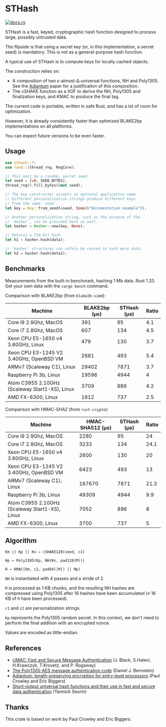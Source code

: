 # STHash

[![docs.rs](https://docs.rs/sthash/badge.svg)](https://docs.rs/sthash)

STHash is a fast, keyed, cryptographic hash function designed to process large, possibly untrusted data.

The flipside is that using a secret key (or, in this implementation, a secret seed) is mandatory. This is not as a general-purpose hash function.

A typical use of STHash is to compute keys for locally cached objects.

The construction relies on:

- A composition of two ϵ-almost-∆-universal functions, NH and Poly1305. See the [Adiantum](https://tosc.iacr.org/index.php/ToSC/article/view/7360/6530) paper for a justification of this composition.
- The cSHAKE function as a XOF to derive the NH, Poly1305 and finalization keys, and KMAC to produce the final tag.

The current code is portable, written in safe Rust, and has a lot of room for optimization.

However, it is already consistently faster than optimized BLAKE2bp implementations on all platforms.

You can expect future versions to be even faster.

## Usage

```rust
use sthash::*;
use rand::{thread_rng, RngCore};

// This must be a random, secret seed.
let seed = [u8; SEED_BYTES];
thread_rng().fill_bytes(&mut seed);

// The key constructor accepts an optional application name
// Different personalization strings produce different keys
// from the same `seed`.
let key = Key::from_seed(&seed, Some(b"Documentation example"));

// Another personalization string, such as the purpose of the
// `Hasher`, can be provided here as well.
let hasher = Hasher::new(key, None);

// Returns a 256-bit hash.
let h1 = hasher.hash(data);

// `Hasher` structures can safely be reused to hash more data.
let h2 = hasher.hash(data2);
```

## Benchmarks

Measurements from the built-in benchmark, hashing 1 Mb data. Rust 1.33.
Get your own data with the `cargo bench` command.

Comparison with BLAKE2bp (from `blake2b-simd`):

| Machine                                        | BLAKE2bp (μs) | STHash (μs) | Ratio |
| ---------------------------------------------- | ------------- | ----------- | ----- |
| Core i9 2.9Ghz, MacOS                          | 391           | 95          | 4.1   |
| Core i7 2.8Ghz, MacOS                          | 607           | 134         | 4.5   |
| Xeon CPU E5-1650 v4 3.60GHz, Linux             | 479           | 130         | 3.7   |
| Xeon CPU E3-1245 V2 3.40GHz, OpenBSD VM        | 2681          | 493         | 5.4   |
| ARMv7 (Scaleway C1), Linux                     | 29402         | 7871        | 3.7   |
| Raspberry Pi 3b, Linux                         | 19596         | 4944        | 4     |
| Atom C3955 2.10GHz (Scaleway Start1-XS), Linux | 3709          | 886         | 4.2   |
| AMD FX-6300, Linux                             | 1812          | 737         | 2.5   |

Comparison with HMAC-SHA2 (from `rust-crypto`):

| Machine                                        | HMAC-SHA512 (μs) | STHash (μs) | Ratio |
| ---------------------------------------------- | ---------------- | ----------- | ----- |
| Core i9 2.9Ghz, MacOS                          | 2280             | 95          | 24    |
| Core i7 2.8Ghz, MacOS                          | 3233             | 134         | 24.1  |
| Xeon CPU E5-1650 v4 3.60GHz, Linux             | 2600             | 130         | 20    |
| Xeon CPU E3-1245 V2 3.40GHz, OpenBSD VM        | 6423             | 493         | 13    |
| ARMv7 (Scaleway C1), Linux                     | 167670           | 7871        | 21.3  |
| Raspberry Pi 3b, Linux                         | 49309            | 4944        | 9.9   |
| Atom C3955 2.10GHz (Scaleway Start1-XS), Linux | 7052             | 886         | 8     |
| AMD FX-6300, Linux                             | 3700             | 737         | 5     |

## Algorithm

```text
Km || Kp || Kn ← cSHAKE128(seed, c1)

Hp ← Poly1305(Kp, NH(Kn, pad128(M)))

H ← KMAC(Km, c2, pad64(|M|) || Hp)
```

`NH` is instantiated with 4 passes and a stride of 2.

`M` is processed as 1 KB chunks, and the resulting NH hashes are compressed using Poly1305 after 16 hashes have been accumulated (≡ 16 KB of `M` have been processed).

`c1` and `c2` are personalization strings.

`Kp` represents the Poly1305 random secret. In this context, we don't need to perform the final addition with an encrypted nonce.

Values are encoded as little-endian.

## References

- [UMAC: Fast and Secure Message Authentication](https://fastcrypto.org/umac/umac_proc.pdf) (J. Black, S.Halevi, H.Krawczyk, T.Krovetz, and P. Rogaway)
- [The Poly1305-AES message authentication code](https://cr.yp.to/mac/poly1305-20050329.pdf) (Daniel J. Bernstein)
- [Adiantum: length-preserving encryption for entry-level processors](https://tosc.iacr.org/index.php/ToSC/article/view/7360/6530) (Paul Crowley and Eric Biggers)
- [Short-output universal hash functions and their use in fast and secure data authentication](https://eprint.iacr.org/2011/116.pdf) (Yannick Seurin)

## Thanks

This crate is based on work by Paul Crowley and Eric Biggers.
